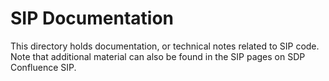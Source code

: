 # SIP Documentation

This directory holds documentation, or technical notes related to SIP code.
Note that additional material can also be found in the SIP pages on SDP
Confluence SIP.
